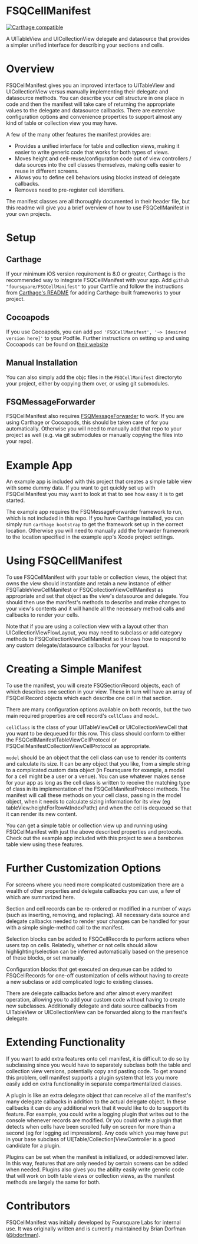FSQCellManifest
===============

[![Carthage compatible](https://img.shields.io/badge/Carthage-compatible-4BC51D.svg?style=flat)](https://github.com/Carthage/Carthage)

A UITableView and UICollectionView delegate and datasource that provides a simpler unified interface for describing your sections and cells.

Overview
========

FSQCellManifest gives you an improved interface to UITableView and UICollectionView versus manually implementing their delegate and datasource methods. You can describe your cell structure in one place in code and then the manifest will take care of returning the appropriate values to the delegate and datasource callbacks. There are extensive configuration options and convenience properties to support almost any kind of table or collection view you may have.

A few of the many other features the manifest provides are:
* Provides a unified interface for table and collection views, making it easier to write generic code that works for both types of views.
* Moves height and cell-reuse/configuration code out of view controllers / data sources into the cell classes themselves, making cells easier to reuse in different screens.
* Allows you to define cell behaviors using blocks instead of delegate callbacks.
* Removes need to pre-register cell identifiers.

The manifest classes are all thoroughly documented in their header file, but this readme will give you a brief overview of how to use FSQCellManifest in your own projects.

Setup
=====

## Carthage

If your minimum iOS version requirement is 8.0 or greater, Carthage is the recommended way to integrate FSQCellManifest with your app.
Add `github "foursquare/FSQCellManifest"` to your Cartfile and follow the instructions from [Carthage's README](https://github.com/Carthage/Carthage) for adding Carthage-built frameworks to your project.

## Cocoapods

If you use Cocoapods, you can add `pod 'FSQCellManifest', '~> [desired version here]'` to your Podfile. Further instructions on setting up and using Cocoapods can be found on [their website](https://cocoapods.org)

## Manual Installation

You can also simply add the objc files in the `FSQCellManifest` directoryto your project, either by copying them over, or using git submodules.

## FSQMessageForwarder

FSQCellManifest also requires [FSQMessageForwarder](https://github.com/foursquare/FSQMessageForwarder) to work. If you are using Carthage or Cocoapods, this should be taken care of for you automatically. Otherwise you will need to manually add that repo to your project as well (e.g. via git submodules or manually copying the files into your repo).

Example App
===========

An example app is included with this project that creates a simple table view with some dummy data. If you want to get quickly set up with FSQCellManifest you may want to look at that to see how easy it is to get started. 

The example app requires the FSQMessageForwarder framework to run, which is not included in this repo. If you have Carthage installed, you can simply run `carthage bootstrap` to get the framework set up in the correct location. Otherwise you will need to manually add the forwarder framework to the location specified in the example app's Xcode project settings.

Using FSQCellManifest
=====================

To use FSQCellManifest with your table or collection views, the object that owns the view should instantiate and retain a new instance of either FSQTableViewCellManifest or FSQCollectionViewCellManifest as appropriate and set that object as the view's datasource and delegate. You should then use the manifest's methods to describe and make changes to your view's contents and it will handle all the necessary method calls and callbacks to render your cells.

Note that if you are using a collection view with a layout other than UICollectionViewFlowLayout, you may need to subclass or add category methods to FSQCollectionViewCellManifest so it knows how to respond to any custom delegate/datasource callbacks for your layout.

Creating a Simple Manifest
==========================

To use the manifest, you will create FSQSectionRecord objects, each of which describes one section in your view. These in turn will have an array of FSQCellRecord objects which each describe one cell in that section.

There are many configuration options available on both records, but the two main required properties are cell record's `cellClass` and `model`. 

`cellClass` is the class of your UITableViewCell or UICollectionViewCell that you want to be dequeued for this row. This class should conform to either the FSQCellManifestTableViewCellProtocol or FSQCellManifestCollectionViewCellProtocol as appropriate. 

`model` should be an object that the cell class can use to render its contents and calculate its size. It can be any object that you like, from a simple string to a complicated custom data object (in Foursquare for example, a model for a cell might be a user or a venue). You can use whatever makes sense for your app as long as the cell class is written to receive the matching type of class in its implementation of the FSQCellManifestProtocol methods. The manifest will call these methods on your cell class, passing in the model object, when it needs to calculate sizing information for its view (eg tableView:heightForRowAtIndexPath:) and when the cell is dequeued so that it can render its new content.

You can get a simple table or collection view up and running using FSQCellManifest with just the above described properties and protocols. Check out the example app included with this project to see a barebones table view using these features.

Further Customization Options
=============================

For screens where you need more complicated customization there are a wealth of other properties and delegate callbacks you can use, a few of which are summarized here.

Section and cell records can be re-ordered or modified in a number of ways (such as inserting, removing, and replacing). All necessary data source and delegate callbacks needed to render your changes can be handled for your with a simple single-method call to the manifest.

Selection blocks can be added to FSQCellRecords to perform actions when users tap on cells. Relatedly, whether or not cells should allow highlighting/selection can be inferred automatically based on the presence of these blocks, or set manually.

Configuration blocks that get executed on dequeue can be added to FSQCellRecords for one-off customization of cells without having to create a new subclass or add complicated logic to existing classes.

There are delegate callbacks before and after almost every manifest operation, allowing you to add your custom code without having to create new subclasses. Additionally delegate and data source callbacks from UITableView or UICollectionView can be forwarded along to the manifest's delegate.

Extending Functionality
=======================

If you want to add extra features onto cell manifest, it is difficult to do so by subclassing since you would have to separately subclass both the table and collection view versions, potentially copy and pasting code. To get around this problem, cell manifest supports a plugin system that lets you more easily add on extra functionality in separate compartmentalized classes.

A plugin is like an extra delegate object that can receive all of the manifest's many delegate callbacks in addition to the actual delegate object. In these callbacks it can do any additional work that it would like to do to support its feature. For example, you could write a logging plugin that writes out to the console whenever records are modified. Or you could write a plugin that detects when cells have been scrolled fully on screen for more than a second (eg for logging ad impressions). Any code which you may have put in your base subclass of UI[Table/Collection]ViewController is a good candidate for a plugin.

Plugins can be set when the manifest is initialized, or added/removed later. In this way, features that are only needed by certain screens can be added when needed. Plugins also gives you the ability easily write generic code that will work on both table views or collection views, as the manifest methods are largely the same for both.


Contributors
============

FSQCellManifest was initially developed by Foursquare Labs for internal use. It was originally written and is currently maintained by Brian Dorfman ([@bdorfman](https://twitter.com/bdorfman)).

